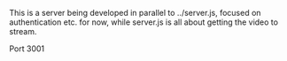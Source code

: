 This is a server being developed in parallel to ../server.js, focused on authentication etc. for now, while server.js is all about getting the video to stream.

Port 3001
